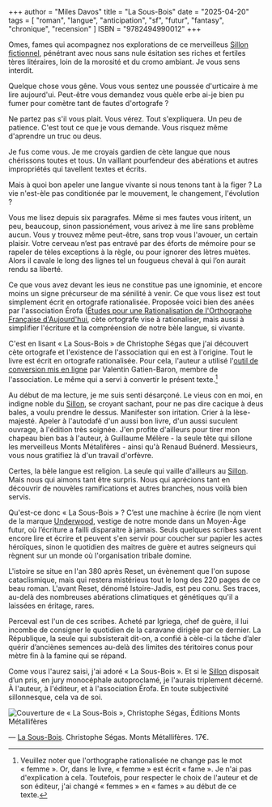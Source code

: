 +++
author = "Miles Davos"
title = "La Sous-Bois"
date = "2025-04-20"
tags = [
    "roman", "langue", "anticipation", "sf", "futur", "fantasy", "chronique", "recension"
]
ISBN = "9782494990012"
+++

Omes, fames qui acompagnez nos explorations de ce merveilleus [Sillon fictionnel](https://sillon-fictionnel.club/), pénétrant avec nous sans nule ésitation ses riches et fertiles tères litéraires, loin de la morosité et du cromo ambiant. Je vous sens interdit.

Quelque chose vous gêne. Vous vous sentez une poussée d'urticaire à me lire aujourd'ui. Peut-être vous demandez vous quèle erbe ai-je bien pu fumer pour comètre tant de fautes d'ortografe ?

Ne partez pas s'il vous plait. Vous vérez. Tout s'expliquera. Un peu de patience. C'est tout ce que je vous demande. Vous risquez même d'aprendre un truc ou deus.

Je fus come vous. Je me croyais gardien de cète langue que nous chérissons toutes et tous. Un vaillant pourfendeur des abérations et autres impropriétés qui tavellent textes et écrits.

Mais à quoi bon apeler une langue vivante si nous tenons tant à la figer ? La vie n'est-èle pas conditionée par le mouvement, le changement, l'évolution ?

Vous me lisez depuis six paragrafes. Même si mes fautes vous iritent, un peu, beaucoup, sinon passionément, vous arivez à me lire sans problème aucun. Vous y trouvez même peut-être, sans trop vous l'avouer, un certain plaisir. Votre cerveau n’est pas entravé par des éforts de mémoire pour se rapeler de tèles exceptions à la règle, ou pour ignorer des lètres muètes. Alors il cavale le long des lignes tel un fougueus cheval à qui l’on aurait rendu sa liberté.

Ce que vous avez devant les ieus ne constitue pas une ignominie, et encore moins un signe précurseur de ma sénilité à venir. Ce que vous lisez est tout simplement écrit en ortografe rationalisée. Proposée voici bien des anées par l'association Érofa ([Études pour une Rationalisation de l'Orthographe Française d'Aujourd'hui](https://www.erofa.org/qui-sommes-nous/), cète ortografe vise à rationaliser, mais aussi à simplifier l'écriture et la compréension de notre bèle langue, si vivante.

C'est en lisant « La Sous-Bois » de Christophe Ségas que j'ai découvert cète ortografe et l'existence de l'association qui en est à l'origine. Tout le livre est écrit en ortografe rationalisée. Pour cela, l'auteur a utilisé l'[outil de conversion mis en ligne](https://orthographe-rationnelle.info/) par Valentin Gatien-Baron, membre de l'association. Le même qui a servi à convertir le présent texte.[^1]

Au début de ma lecture, je me suis senti désarçoné. Le vieus con en moi, en indigne noble du [Sillon](https://sillon-fictionnel.club/auteurs/), se croyant sachant, pour ne pas dire cacique à deus bales, a voulu prendre le dessus. Manifester son iritation. Crier à la lèse-majesté. Apeler à l'autodafé d'un aussi bon livre, d'un aussi suculent ouvrage, à l'édition très soignée. J'en profite d'ailleurs pour tirer mon chapeau bien bas à l'auteur, à Guillaume Mélère - la seule tête qui sillone les merveilleus Monts Métalifères - ainsi qu'à Renaud Buénerd. Messieurs, vous nous gratifiez là d'un travail d'orfèvre.

Certes, la bèle langue est religion. La seule qui vaille d'ailleurs au [Sillon](https://sillon-fictionnel.club/apropos/). Mais nous qui aimons tant être surpris. Nous qui aprécions tant en découvrir de nouvèles ramifications et autres branches, nous voilà bien servis.

Qu'est-ce donc « La Sous-Bois » ? C’est une machine à écrire (le nom vient de la marque [Underwood](https://fr.wikipedia.org/wiki/Underwood_(machine_%C3%A0_%C3%A9crire)), vestige de notre monde dans un Moyen-Âge futur, où l’écriture a failli disparaitre à jamais. Seuls quelques scribes savent encore lire et écrire et peuvent s'en servir pour coucher sur papier les actes héroïques, sinon le quotidien des maitres de guère et autres seigneurs qui règnent sur un monde où l'organisation tribale domine.

L'istoire se situe en l'an 380 après Reset, un évènement que l'on supose cataclismique, mais qui restera mistérieus tout le long des 220 pages de ce beau roman. L'avant Reset, dénomé Istoire-Jadis, est peu conu. Ses traces, au-delà des nombreuses abérations climatiques et génétiques qu'il a laissées en éritage, rares.

Perceval est l'un de ces scribes. Acheté par Igriega, chef de guère, il lui incombe de consigner le quotidien de la caravane dirigée par ce dernier. La République, la seule qui subsisterait dit-on, a confié à cèle-ci la tâche d’aler quérir d’anciènes semences au-delà des limites des téritoires conus pour mètre fin à la famine qui se répand.

Come vous l'aurez saisi, j'ai adoré « La Sous-Bois ». Et si le [Sillon](https://sillon-fictionnel.club/) disposait d’un pris, en jury monocéphale autoproclamé, je l'aurais triplement décerné. À l'auteur, à l'éditeur, et à l'association Érofa. En toute subjectivité sillonnesque, cela va de soi.

![Couverture de « La Sous-Bois », Christophe Ségas, Éditions Monts Métallifères](/images/la-sous-bois.jpeg)

—
[La Sous-Bois](https://monts-metalliferes.com/la-sous-bois). Christophe Ségas. Monts Métallifères. 17€.

[^1]: Veuillez noter que l'orthographe rationalisée ne change pas le mot « femme ». Or, dans le livre, « femme » est écrit « fame ». Je n'ai pas d'explication à cela. Toutefois, pour respecter le choix de l'auteur et de son éditeur, j'ai changé « femmes » en « fames » au début de ce texte.
